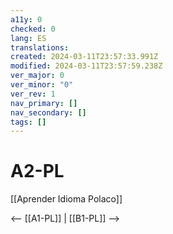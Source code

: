 ```yaml
---
a11y: 0
checked: 0
lang: ES
translations: 
created: 2024-03-11T23:57:33.991Z
modified: 2024-03-11T23:57:59.238Z
ver_major: 0
ver_minor: "0"
ver_rev: 1
nav_primary: []
nav_secondary: []
tags: []
---
```

# A2-PL

[[Aprender Idioma Polaco]]

<-- [[A1-PL]] | [[B1-PL]] -->